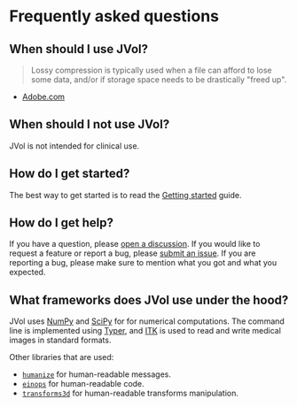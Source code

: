 # Frequently asked questions

## When should I use JVol?

> Lossy compression is typically used when a file can afford to lose some data, and/or if storage space needs to be drastically "freed up".

- [Adobe.com](https://www.adobe.com/uk/creativecloud/photography/discover/lossy-vs-lossless.html)

## When should I not use JVol?

JVol is not intended for clinical use.

## How do I get started?

The best way to get started is to read the [Getting started](getting-started.ipynb) guide.

## How do I get help?

If you have a question, please [open a discussion](https://github.com/fepegar/jvol/discussions).
If you would like to request a feature or report a bug, please [submit an issue](https://github.com/fepegar/jvol/issues/new).
If you are reporting a bug, please make sure to mention what you got and what you expected.

## What frameworks does JVol use under the hood?

JVol uses [NumPy](https://numpy.org/) and [SciPy](https://www.scipy.org/) for for numerical computations.
The command line is implemented using [Typer](https://typer.tiangolo.com/), and [ITK](https://itk.org/) is used to read and write medical images in standard formats.

Other libraries that are used:

- [`humanize`](https://python-humanize.readthedocs.io/) for human-readable messages.
- [`einops`](https://einops.rocks/) for human-readable code.
- [`transforms3d`](https://matthew-brett.github.io/transforms3d/) for human-readable transforms manipulation.
